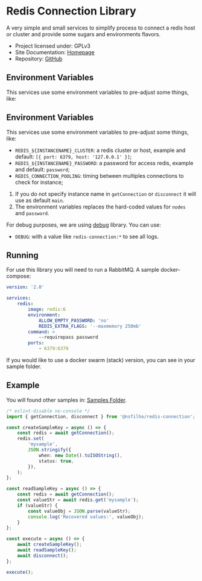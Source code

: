 # Redis Connection Library

A very simple and small services to simplify process to connect a redis host or cluster and provide
some sugars and environments flavors.

-   Project licensed under: GPLv3
-   Site Documentation: [Homepage](https://nsfilho.github.io/redis/index.html)
-   Repository: [GitHub](https://github.com/nsfilho/redis.git)

## Environment Variables

This services use some environment variables to pre-adjust some things, like:

## Environment Variables

This services use some environment variables to pre-adjust some things, like:

-   `REDIS_${INSTANCENAME}_CLUSTER`: a redis cluster or host, example and default: `[{ port: 6379, host: '127.0.0.1' }]`;
-   `REDIS_${INSTANCENAME}_PASSWORD`: a password for access redis, example and default: `password`;
-   `REDIS_CONNECTION_POOLING`: timing between multiples connections to check for instance;

1. If you do not specify instance name in `getConnection` or `disconnect` it will use as default `main`.
2. The environment variables replaces the hard-coded values for `nodes` and `password`.

For debug purposes, we are using [debug](https://www.npmjs.com/package/debug) library. You can use:

-   `DEBUG`: with a value like `redis-connection:*` to see all logs.

## Running

For use this library you will need to run a RabbitMQ. A sample docker-compose:

```yml
version: '2.0'

services:
    redis:
        image: redis:6
        environment:
            ALLOW_EMPTY_PASSWORD: 'no'
            REDIS_EXTRA_FLAGS: '--maxmemory 250mb'
        command: >
            --requirepass password
        ports:
            - 6379:6379
```

If you would like to use a docker swarm (stack) version, you can see in your sample folder.

## Example

You will found other samples in: [Samples Folder](https://github.com/nsfilho/redis/tree/master/sample).

```ts
/* eslint-disable no-console */
import { getConnection, disconnect } from '@nsfilho/redis-connection';

const createSampleKey = async () => {
    const redis = await getConnection();
    redis.set(
        'mysample',
        JSON.stringify({
            when: new Date().toISOString(),
            status: true,
        }),
    );
};

const readSampleKey = async () => {
    const redis = await getConnection();
    const valueStr = await redis.get('mysample');
    if (valueStr) {
        const valueObj = JSON.parse(valueStr);
        console.log('Recovered values:', valueObj);
    }
};

const execute = async () => {
    await createSampleKey();
    await readSampleKey();
    await disconnect();
};

execute();
```
